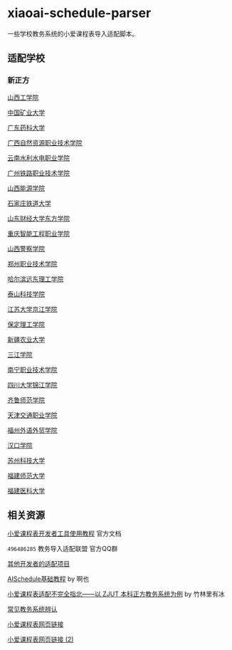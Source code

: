 # xiaoai-schedule-parser

一些学校教务系统的小爱课程表导入适配脚本。

## 适配学校

### 新正方

[山西工学院](https://github.com/kqakqakqa/xiaoai-schedule-parser/blob/山西工学院/新正方V9.0_request/provider.js)

[中国矿业大学](https://github.com/kqakqakqa/xiaoai-schedule-parser/blob/中国矿业大学/新正方V9.0_request/provider.js)

[广东药科大学](https://github.com/kqakqakqa/xiaoai-schedule-parser/blob/广东药科大学/新正方V9.0_request/provider.js)

[广西自然资源职业技术学院](https://github.com/kqakqakqa/xiaoai-schedule-parser/blob/广西自然资源职业技术学院/新正方V9.0_request/provider.js)

[云南水利水电职业学院](https://github.com/kqakqakqa/xiaoai-schedule-parser/blob/云南水利水电职业学院/新正方V9.0_request/provider.js)

[广州铁路职业技术学院](https://github.com/kqakqakqa/xiaoai-schedule-parser/blob/广州铁路职业技术学院/新正方V9.0_request/provider.js)

[山西能源学院](https://github.com/kqakqakqa/xiaoai-schedule-parser/blob/山西能源学院/新正方V9.0_request/provider.js)

[石家庄铁道大学](https://github.com/kqakqakqa/xiaoai-schedule-parser/blob/石家庄铁道大学/新正方V9.0_request/provider.js)

[山东财经大学东方学院](https://github.com/kqakqakqa/xiaoai-schedule-parser/blob/山东财经大学东方学院/新正方V9.0_request/provider.js)

[重庆智能工程职业学院](https://github.com/kqakqakqa/xiaoai-schedule-parser/blob/重庆智能工程职业学院/新正方V9.0_request/provider.js)

[山西警察学院](https://github.com/kqakqakqa/xiaoai-schedule-parser/blob/山西警察学院/新正方V9.0_request/provider.js)

[郑州职业技术学院](https://github.com/kqakqakqa/xiaoai-schedule-parser/blob/郑州职业技术学院/新正方V9.0_request/provider.js)

[哈尔滨远东理工学院](https://github.com/kqakqakqa/xiaoai-schedule-parser/blob/哈尔滨远东理工学院/新正方V9.0_request/provider.js)

[泰山科技学院](https://github.com/kqakqakqa/xiaoai-schedule-parser/blob/泰山科技学院/新正方V9.0_request/provider.js)

[江苏大学京江学院](https://github.com/kqakqakqa/xiaoai-schedule-parser/blob/江苏大学京江学院/新正方V9.0_request/provider.js)

[保定理工学院](https://github.com/kqakqakqa/xiaoai-schedule-parser/blob/保定理工学院/新正方V9.0_request/provider.js)

[新疆农业大学](https://github.com/kqakqakqa/xiaoai-schedule-parser/blob/新疆农业大学/新正方V9.0_request/provider.js)

[三江学院](https://github.com/kqakqakqa/xiaoai-schedule-parser/blob/三江学院/新正方V9.0_request/provider.js)

[南宁职业技术学院](https://github.com/kqakqakqa/xiaoai-schedule-parser/blob/南宁职业技术学院/新正方V9.0_request/provider.js)

[四川大学锦江学院](https://github.com/kqakqakqa/xiaoai-schedule-parser/blob/四川大学锦江学院/新正方V9.0_request/provider.js)

[齐鲁师范学院](https://github.com/kqakqakqa/xiaoai-schedule-parser/blob/齐鲁师范学院/新正方V9.0_request/provider.js)

[天津交通职业学院](https://github.com/kqakqakqa/xiaoai-schedule-parser/blob/天津交通职业学院/新正方V9.0_request/provider.js)

[福州外语外贸学院](https://github.com/kqakqakqa/xiaoai-schedule-parser/blob/福州外语外贸学院/新正方V9.0_request/provider.js)

[汉口学院](https://github.com/kqakqakqa/xiaoai-schedule-parser/blob/汉口学院/新正方V9.0_request/provider.js)

[苏州科技大学](https://github.com/kqakqakqa/xiaoai-schedule-parser/blob/苏州科技大学/新正方V9.0_request/provider.js)

[福建师范大学](https://github.com/kqakqakqa/xiaoai-schedule-parser/blob/福建师范大学/新正方V9.0_request/provider.js)

[福建医科大学](https://github.com/kqakqakqa/xiaoai-schedule-parser/blob/福建医科大学/新正方V9.0_request/provider.js)

## 相关资源

[小爱课程表开发者工具使用教程](https://open-schedule-prod.ai.xiaomi.com/docs/#/help/) 官方文档

`496486285` 教务导入适配联盟 官方QQ群

[其他开发者的适配项目](res/other-repos.csv)

[AISchedule基础教程](https://aisc.ioll.top/) by 啊也

[小爱课程表适配不完全指北——以 ZJUT 本科正方教务系统为例](https://zhul.in/2024/11/18/mi-ai-class-schedule-adapter-for-zjut/) by 竹林里有冰

[常见教务系统辨认](res/常见教务系统辨认/readme.md)

[小爱课程表网页链接](https://aischedule.ai.xiaomi.com/)

[小爱课程表网页链接 (2)](https://i.ai.mi.com/h5/precache/ai-schedule/)